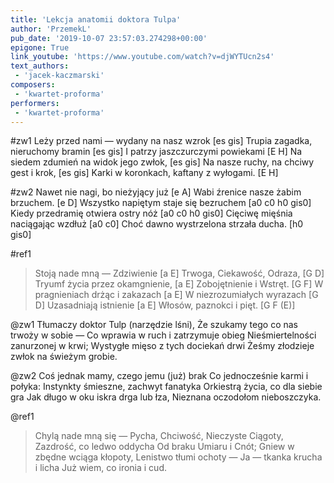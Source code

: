 ```yaml
---
title: 'Lekcja anatomii doktora Tulpa'
author: 'PrzemekL'
pub_date: '2019-10-07 23:57:03.274298+00:00'
epigone: True
link_youtube: 'https://www.youtube.com/watch?v=djWYTUcn2s4'
text_authors:
 - 'jacek-kaczmarski'
composers:
 - 'kwartet-proforma'
performers:
 - 'kwartet-proforma'
---
```


#zw1
Leży przed nami — wydany na nasz wzrok [es gis]
Trupia zagadka, nieruchomy bramin [es gis]
I patrzy jaszczurczymi powiekami [E H]
Na siedem zdumień na widok jego zwłok, [es gis]
Na nasze ruchy, na chciwy gest i krok, [es gis]
Karki w koronkach, kaftany z wyłogami. [E H]

#zw2
Nawet nie nagi, bo nieżyjący już [e A]
Wabi źrenice nasze żabim brzuchem. [e D]
Wszystko napiętym staje się bezruchem [a0 c0 h0 gis0]
Kiedy przedramię otwiera ostry nóż [a0 c0 h0 gis0]
Cięciwę mięśnia naciągając wzdłuż  [a0 c0]
Choć dawno wystrzelona strzała ducha. [h0 gis0]

#ref1
>Stoją nade mną — Zdziwienie [a E]
>Trwoga, Ciekawość, Odraza, [G D]
>Tryumf życia przez okamgnienie, [a E]
>Zobojętnienie i Wstręt. [G F]
>W pragnieniach drżąc i zakazach [a E]
>W niezrozumiałych wyrazach [G D]
>Uzasadniają istnienie [a E]
>Włosów, paznokci i pięt. [G F (E)]

@zw1
Tłumaczy doktor Tulp (narzędzie lśni),
Że szukamy tego co nas trwoży w sobie —
Co wprawia w ruch i zatrzymuje obieg
Nieśmiertelności zanurzonej w krwi;
Wystygłe mięso z tych dociekań drwi
Żeśmy złodzieje zwłok na świeżym grobie.

@zw2
Coś jednak mamy, czego jemu (już) brak
Co jednocześnie karmi i połyka:
Instynkty śmieszne, zachwyt fanatyka
Orkiestrą życia, co dla siebie gra
Jak długo w oku iskra drga lub łza,
Nieznana oczodołom nieboszczyka.

@ref1
>Chylą nade mną się — Pycha,
>Chciwość, Nieczyste Ciągoty,
>Zazdrość, co ledwo oddycha
>Od braku Umiaru i Cnót;
>Gniew w zbędne wciąga kłopoty,
>Lenistwo tłumi ochoty —
>Ja — tkanka krucha i licha
>Już wiem, co ironia i cud.